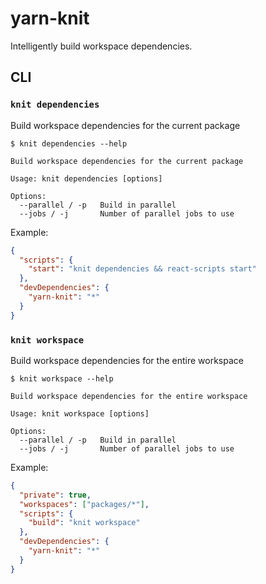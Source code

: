 # yarn-knit

Intelligently build workspace dependencies.

## CLI

### `knit dependencies`

Build workspace dependencies for the current package

```
$ knit dependencies --help

Build workspace dependencies for the current package

Usage: knit dependencies [options]

Options:
  --parallel / -p   Build in parallel
  --jobs / -j       Number of parallel jobs to use
```

Example:

```json
{
  "scripts": {
    "start": "knit dependencies && react-scripts start"
  },
  "devDependencies": {
    "yarn-knit": "*"
  }
}
```

### `knit workspace`

Build workspace dependencies for the entire workspace

```
$ knit workspace --help

Build workspace dependencies for the entire workspace

Usage: knit workspace [options]

Options:
  --parallel / -p   Build in parallel
  --jobs / -j       Number of parallel jobs to use
```

Example:

```json
{
  "private": true,
  "workspaces": ["packages/*"],
  "scripts": {
    "build": "knit workspace"
  },
  "devDependencies": {
    "yarn-knit": "*"
  }
}
```
